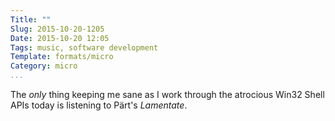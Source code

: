 ```yaml
---
Title: ""
Slug: 2015-10-20-1205
Date: 2015-10-20 12:05
Tags: music, software development
Template: formats/micro
Category: micro
...
```


The *only* thing keeping me sane as I work through the atrocious Win32 Shell
APIs today is listening to Pärt's _Lamentate_.

